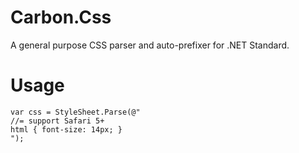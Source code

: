 # Carbon.Css

A general purpose CSS parser and auto-prefixer for .NET Standard.


# Usage

```
var css = StyleSheet.Parse(@"
//= support Safari 5+
html { font-size: 14px; }
");

```
